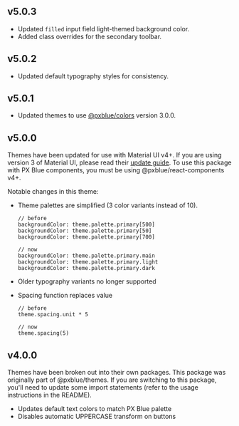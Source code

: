 ## v5.0.3

-   Updated `filled` input field light-themed background color.
-   Added class overrides for the secondary toolbar.

## v5.0.2

-   Updated default typography styles for consistency.

## v5.0.1

-   Updated themes to use [@pxblue/colors](https://www.npmjs.com/package/@pxblue/colors) version 3.0.0.

## v5.0.0

Themes have been updated for use with Material UI v4+. If you are using version 3 of Material UI, please read their [update guide](https://material-ui.com/guides/migration-v3/). To use this package with PX Blue components, you must be using @pxblue/react-components v4+.

Notable changes in this theme:

-   Theme palettes are simplified (3 color variants instead of 10).

    ```
    // before
    backgroundColor: theme.palette.primary[500]
    backgroundColor: theme.palette.primary[50]
    backgroundColor: theme.palette.primary[700]

    // now
    backgroundColor: theme.palette.primary.main
    backgroundColor: theme.palette.primary.light
    backgroundColor: theme.palette.primary.dark
    ```

-   Older typography variants no longer supported
-   Spacing function replaces value

    ```
    // before
    theme.spacing.unit * 5

    // now
    theme.spacing(5)
    ```

## v4.0.0

Themes have been broken out into their own packages. This package was originally part of @pxblue/themes. If you are switching to this package, you'll need to update some import statements (refer to the usage instructions in the README).

-   Updates default text colors to match PX Blue palette
-   Disables automatic UPPERCASE transform on buttons

